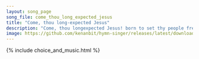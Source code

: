 ```yaml
---
layout: song_page
song_file: come_thou_long_expected_jesus
title: "Come, thou long-expected Jesus"
description: "Come, thou longexpected Jesus! born to set thy people free, from our fears and sins release us, let us find our rest in thee. Israel's strength and co... christian 4part 2verse musicbyother textbyother chords"
image: https://github.com/kenanbit/hymn-singer/releases/latest/download/come_thou_long_expected_jesus-trad.png
---
```


{% include choice_and_music.html %}